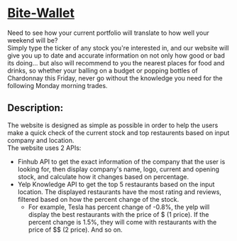 # [Bite-Wallet](https://shellynguyen98.github.io/Project-1/)
Need to see how your current portfolio will translate to how well your weekend will be? </br>
Simply type the ticker of any stock you're interested in, and our website will give you up to date and accurate information on not only how good or bad its doing... but also will recommend to you the nearest places for food and drinks, so whether your balling on a budget or popping bottles of Chardonnay this Friday, never go without the knowledge you need for the following Monday morning trades.
</br>
## Description:
The website is designed as simple as possible in order to help the users make a quick check of the current stock and top restaurents based on input company and location.</br>
The website uses 2 APIs:
- Finhub API to get the exact information of the company that the user is looking for, then display company's name, logo, current and opening stock, and calculate how it changes based on percentage.
- Yelp Knowledge API to get the top 5 restaurants based on the input location. The displayed restaurants have the most rating and reviews, filtered based on how the percent change of the stock.
  - For example, Tesla has percent change of -0.8%, the yelp will display the best restaurants with the price of $ (1 price). If the percent change is 1.5%, they will come with restaurants with the price of $$ (2 price). And so on.
 </br>
  

